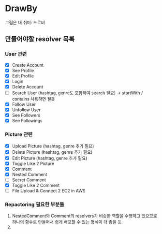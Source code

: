 # DrawBy

그림은 내 취미: 드로비

## 만들어야할 resolver 목록

### User 관련

- [x] Create Account
- [x] See Profile
- [x] Edit Profile
- [x] Login
- [x] Delete Account
- [ ] Search User (hashtag, genre도 포함하여 search 필요) -> startWith / contains 사용하면 될듯
- [x] Follow User
- [x] Unfollow User
- [x] See Followers
- [x] See Followings

### Picture 관련

- [x] Upload Picture (hashtag, genre 추가 필요)
- [x] Delete Picture (hashtag, genre 추가 필요)
- [x] Edit Picture (hashtag, genre 추가 필요)
- [x] Toggle Like 2 Picture
- [x] Comment
- [x] Nested Comment
- [ ] Secret Comment
- [x] Toggle Like 2 Comment
- [ ] File Upload & Connect 2 EC2 in AWS

### Repactoring 필요한 부분들

1. NestedComment와 Comment의 resolvers가 비슷한 역할을 수행하고 있으므로 하나의 함수로 만들어서 쉽게 배포할 수 있는 형식이 더 좋을 듯.
2.
